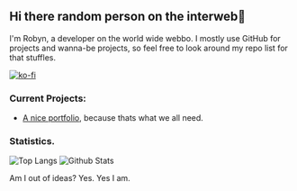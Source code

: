 ## Hi there random person on the interweb👋

I'm Robyn, a developer on the world wide webbo. I mostly use GitHub for projects and wanna-be projects, so feel free to look around my repo list for that stuffles.

[![ko-fi](https://www.ko-fi.com/img/githubbutton_sm.svg)](https://ko-fi.com/U7U51PG1M)

### Current Projects:
- [A nice portfolio](https://nxybi.me/), because thats what we all need.

### Statistics.
![Top Langs](https://github-readme-stats.vercel.app/api/top-langs/?username=WhenDawnEnds&layout=compact&theme=tokyonight)
![Github Stats](https://github-readme-stats.vercel.app/api?username=WhenDawnEnds&show_icons=true&theme=tokyonight&hide_rank=true)

Am I out of ideas? Yes. Yes I am.
